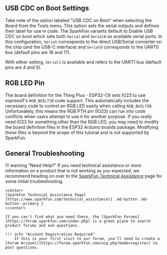 ## USB CDC on Boot Settings

Take note of the option labeled "USB CDC on Boot" when selecting the Board from the Tools menu. This option sets the serial outputs and defines their label for use in code. The SparkFun variants default to Enable USB CDC on boot which sets both <code>Serial</code> and <code>Serial0</code> as available serial ports. In this configuration, <code>Serial</code> corresponds to the direct USB/Serial converter on the chip (and the USB-C interface) and <code>Serial0</code> corresponds to the UART0 bus (default pins are 16 and 17).

With either setting, <code>Serial1</code> is available and refers to the UART1 bus (default pins are 4 and 5).

## RGB LED Pin

The board definition for the Thing Plus - ESP32-C6 sets IO23 to use espressif's `RGB_BUILTIN` code support. This automatically includes the necessary code to control an RGB LED easily when calling `RGB_BUILTIN`. Unfortunately, this means the RGB PTH pin (IO23) can run into code conflicts when users attempt to use it for another purpose. If you *really* need IO23 for something other than the RGB LED, you may need to modify the board definition files in the ESP32 Arduino boards package. Modifying these files is beyond the scope of this tutorial and is not supported by SparkFun.

## General Troubleshooting

!!! warning "Need Help?"
    If you need technical assistance or more information on a product that is not working as you expected, we recommend heading on over to the [SparkFun Technical Assistance](https://www.sparkfun.com/technical_assistanc) page for some initial troubleshooting.

    <center>
    [SparkFun Technical Assistance Page](https://www.sparkfun.com/technical_assistance){ .md-button .md-button--primary }
    </center>
    
    If you can't find what you need there, the [SparkFun Forums](https://forum.sparkfun.com/index.php) is a great place to search product forums and ask questions.
    
    !!! info "Account Registration Required"
        If this is your first visit to our forum, you'll need to create a [Forum Account](https://forum.sparkfun.com/ucp.php?mode=register) to post questions.